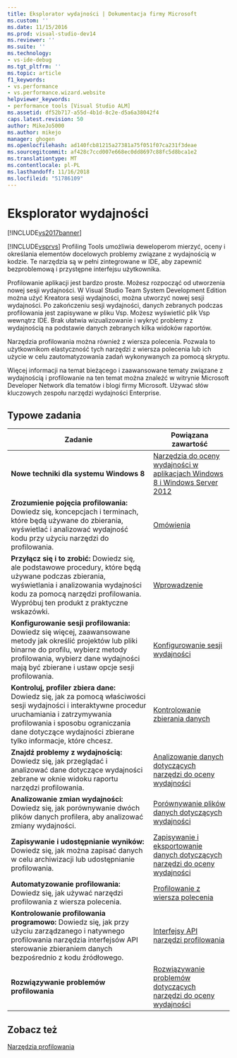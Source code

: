 ```yaml
---
title: Eksplorator wydajności | Dokumentacja firmy Microsoft
ms.custom: ''
ms.date: 11/15/2016
ms.prod: visual-studio-dev14
ms.reviewer: ''
ms.suite: ''
ms.technology:
- vs-ide-debug
ms.tgt_pltfrm: ''
ms.topic: article
f1_keywords:
- vs.performance
- vs.performance.wizard.website
helpviewer_keywords:
- performance tools [Visual Studio ALM]
ms.assetid: df52b717-a55d-4b1d-8c2e-d5a6a38042f4
caps.latest.revision: 50
author: MikeJo5000
ms.author: mikejo
manager: ghogen
ms.openlocfilehash: ad140fcb81215a27381a75f051f07ca231f3deae
ms.sourcegitcommit: af428c7ccd007e668ec0dd8697c88fc5d8bca1e2
ms.translationtype: MT
ms.contentlocale: pl-PL
ms.lasthandoff: 11/16/2018
ms.locfileid: "51786109"
---
```

# <a name="performance-explorer"></a>Eksplorator wydajności
[!INCLUDE[vs2017banner](../includes/vs2017banner.md)]

[!INCLUDE[vsprvs](../includes/vsprvs-md.md)] Profiling Tools umożliwia deweloperom mierzyć, oceny i określania elementów docelowych problemy związane z wydajnością w kodzie. Te narzędzia są w pełni zintegrowane w IDE, aby zapewnić bezproblemową i przystępne interfejsu użytkownika.  
  
 Profilowanie aplikacji jest bardzo proste. Możesz rozpocząć od utworzenia nowej sesji wydajności. W Visual Studio Team System Development Edition można użyć Kreatora sesji wydajności, można utworzyć nowej sesji wydajności. Po zakończeniu sesji wydajności, danych zebranych podczas profilowania jest zapisywane w pliku Vsp. Możesz wyświetlić plik Vsp wewnątrz IDE. Brak ułatwia wizualizowanie i wykryć problemy z wydajnością na podstawie danych zebranych kilka widoków raportów.  
  
 Narzędzia profilowania można również z wiersza polecenia. Pozwala to użytkownikom elastyczność tych narzędzi z wiersza polecenia lub ich użycie w celu zautomatyzowania zadań wykonywanych za pomocą skryptu.  
  
 Więcej informacji na temat bieżącego i zaawansowane tematy związane z wydajnością i profilowanie na ten temat można znaleźć w witrynie Microsoft Developer Network dla tematów i blogi firmy Microsoft. Używać słów kluczowych zespołu narzędzi wydajności Enterprise.  
  
## <a name="common-tasks"></a>Typowe zadania  
  
|Zadanie|Powiązana zawartość|  
|----------|---------------------|  
|**Nowe techniki dla systemu Windows 8**|[Narzędzia do oceny wydajności w aplikacjach Windows 8 i Windows Server 2012](../profiling/performance-tools-on-windows-8-and-windows-server-2012-applications.md)|  
|**Zrozumienie pojęcia profilowania:** Dowiedz się, koncepcjach i terminach, które będą używane do zbierania, wyświetlać i analizować wydajność kodu przy użyciu narzędzi do profilowania.|[Omówienia](../profiling/overviews-performance-tools.md)|  
|**Przyłącz się i to zrobić:** Dowiedz się, ale podstawowe procedury, które będą używane podczas zbierania, wyświetlania i analizowania wydajności kodu za pomocą narzędzi profilowania. Wypróbuj ten produkt z praktyczne wskazówki.|[Wprowadzenie](../profiling/getting-started-with-performance-tools.md)|  
|**Konfigurowanie sesji profilowania:** Dowiedz się więcej, zaawansowane metody jak określić projektów lub pliki binarne do profilu, wybierz metody profilowania, wybierz dane wydajności mają być zbierane i ustaw opcje sesji profilowania.|[Konfigurowanie sesji wydajności](../profiling/configuring-performance-sessions.md)|  
|**Kontroluj, profiler zbiera dane:** Dowiedz się, jak za pomocą właściwości sesji wydajności i interaktywne procedur uruchamiania i zatrzymywania profilowania i sposobu ograniczania dane dotyczące wydajności zbierane tylko informacje, które chcesz.|[Kontrolowanie zbierania danych](../profiling/controlling-data-collection.md)|  
|**Znajdź problemy z wydajnością:** Dowiedz się, jak przeglądać i analizować dane dotyczące wydajności zebrane w oknie widoku raportu narzędzi profilowania.|[Analizowanie danych dotyczących narzędzi do oceny wydajności](../profiling/analyzing-performance-tools-data.md)|  
|**Analizowanie zmian wydajności:** Dowiedz się, jak porównywanie dwóch plików danych profilera, aby analizować zmiany wydajności.|[Porównywanie plików danych dotyczących wydajności](../profiling/comparing-performance-data-files.md)|  
|**Zapisywanie i udostępnianie wyników:** Dowiedz się, jak można zapisać danych w celu archiwizacji lub udostępnianie profilowania.|[Zapisywanie i eksportowanie danych dotyczących narzędzi do oceny wydajności](../profiling/saving-and-exporting-performance-tools-data.md)|  
|**Automatyzowanie profilowania:** Dowiedz się, jak używać narzędzi profilowania z wiersza polecenia.|[Profilowanie z wiersza polecenia](../profiling/using-the-profiling-tools-from-the-command-line.md)|  
|**Kontrolowanie profilowania programowo:** Dowiedz się, jak przy użyciu zarządzanego i natywnego profilowania narzędzia interfejsów API sterowanie zbieraniem danych bezpośrednio z kodu źródłowego.|[Interfejsy API narzędzi profilowania](../profiling/profiling-tools-apis.md)|  
|**Rozwiązywanie problemów profilowania**|[Rozwiązywanie problemów dotyczących narzędzi do oceny wydajności](../profiling/troubleshooting-performance-tools-issues.md)|  
  
## <a name="see-also"></a>Zobacz też  
 [Narzędzia profilowania](../profiling/profiling-tools.md)



